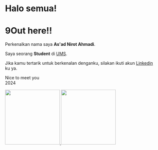 # Halo semua! 
# 9Out here!!

Perkenalkan nama saya **As'ad Nirot Ahmadi**.<br>

Saya seorang **Student** di [UMS](https://informatika.ums.ac.id/).<br>

Jika kamu tertarik untuk berkenalan denganku, silakan ikuti akun [Linkedin](https://www.linkedin.com/in/asadnirotahmadi/) ku ya.

Nice to meet you<br>
2024

<p align="left">
<a href="https://github.com/9Out">
  <img height="180em" src="https://github-readme-stats-eight-theta.vercel.app/api?username=9Out&show_icons=true&theme=algolia&include_all_commits=true&count_private=true"/>
  <img height="180em" src="https://github-readme-stats-eight-theta.vercel.app/api/top-langs/?username=9Out&layout=compact&theme=algolia"/>
</a>
</p>
